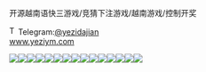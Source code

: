 开源越南语快三游戏/竞猜下注游戏/越南游戏/控制开奖<p dir="auto"><a target="_blank" rel="noopener noreferrer nofollow" href="https://camo.githubusercontent.com/d614d90677fbc2e34c7c62ebc68c82379d87a57c4beaf05af65fec7ba6b72e36/68747470733a2f2f63646e2d69636f6e732d706e672e666c617469636f6e2e636f6d2f3531322f323131312f323131313634362e706e67"><img src="https://camo.githubusercontent.com/d614d90677fbc2e34c7c62ebc68c82379d87a57c4beaf05af65fec7ba6b72e36/68747470733a2f2f63646e2d69636f6e732d706e672e666c617469636f6e2e636f6d2f3531322f323131312f323131313634362e706e67" alt="Telegram Icon" style="width: 16px; max-width: 100%;" data-canonical-src="https://cdn-icons-png.flaticon.com/512/2111/2111646.png"></a>Telegram:<a href="https://t.me/yezidajian" rel="nofollow">@yezidajian</a><br><a href="https://www.yeziym.com/">www.yeziym.com</a></p><img src="https://github.com/yeziym/kaiyuanyuenanyukuai_qh/blob/main/hul9e.png"><img src="https://github.com/yeziym/kaiyuanyuenanyukuai_qh/blob/main/3QsOO.png"><img src="https://github.com/yeziym/kaiyuanyuenanyukuai_qh/blob/main/YKMCQ.png"><img src="https://github.com/yeziym/kaiyuanyuenanyukuai_qh/blob/main/V4C5b.png"><img src="https://github.com/yeziym/kaiyuanyuenanyukuai_qh/blob/main/BqAYH.png"><img src="https://github.com/yeziym/kaiyuanyuenanyukuai_qh/blob/main/fyCBu.png"><img src="https://github.com/yeziym/kaiyuanyuenanyukuai_qh/blob/main/dABNi.png"><img src="https://github.com/yeziym/kaiyuanyuenanyukuai_qh/blob/main/DhMKq.png"><img src="https://github.com/yeziym/kaiyuanyuenanyukuai_qh/blob/main/OKzpW.png"><img src="https://github.com/yeziym/kaiyuanyuenanyukuai_qh/blob/main/9Pj4d.png"><img src="https://github.com/yeziym/kaiyuanyuenanyukuai_qh/blob/main/wIZfF.png"><img src="https://github.com/yeziym/kaiyuanyuenanyukuai_qh/blob/main/2Fb4m.png"><img src="https://github.com/yeziym/kaiyuanyuenanyukuai_qh/blob/main/hNk3n.png"><img src="https://github.com/yeziym/kaiyuanyuenanyukuai_qh/blob/main/z1Kh6.png"><img src="https://github.com/yeziym/kaiyuanyuenanyukuai_qh/blob/main/T3JNZ.png">